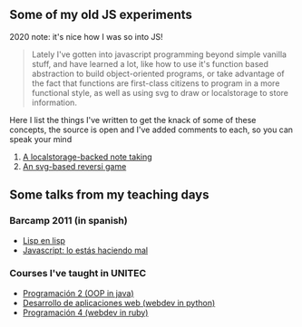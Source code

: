 ## Some of my old JS experiments

2020 note: it's nice how I was so into JS!

<blockquote>
Lately I've gotten into javascript programming beyond simple vanilla stuff, and have learned a lot, like 
how to use it's function based abstraction to build object-oriented programs, or take advantage of
the fact that functions are first-class citizens to program in a more functional style, as well as 
using svg to draw or localstorage to store information.
</blockquote>
<p>
Here I list the things I've written to get the knack of some of these concepts, the source is open and I've added
comments to each, so you can speak your mind
</p>

<ol>
    <li><a href="/experiments/notes/dashboard.html">A localstorage-backed note taking</a></li>
    <li><a href="/experiments/reversi/board.html">An svg-based reversi game</a></li>
</ol>

## Some talks from my teaching days

<h3>Barcamp 2011 (in spanish)</h2>
<ul>
    <li><a href="http://tech.lfborjas.com/minimalisp/index.html">Lisp en lisp</a></li>
    <li><a href="http://tech.lfborjas.com/barcamp4/index.html">Javascript: lo estás haciendo mal</a></li>
</ul>

<h3>Courses I've taught in UNITEC</h2>

<ul>
    <li><a href="http://tech.lfborjas.com/progra2/index.html">Programación 2 (OOP in java)</a></li>
    <li><a href="http://desarrollo-web.github.com/">Desarrollo de aplicaciones web (webdev in python)</a></li>
    <li><a href="http://progra4.github.com/">Programación 4 (webdev in ruby)</a></li>
</ul>
